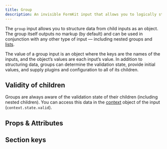 ```yaml
---
title: Group
description: An invisible FormKit input that allows you to logically structure your form data as an object.
---
```


<InputPageHero
title="Group input"
icon="IconInputGroup"
:pro="false"
project-price=""
data-price=""></InputPageHero>

The `group` input allows you to structure data from child inputs as an object. The group itself outputs no markup (by default) and can be used in conjunction with any other type of input — including nested groups and [lists](/inputs/list).

The value of a group input is an object where the keys are the names of the inputs, and the object’s values are each input’s value. In addition to structuring data, groups can determine the validation state, provide initial values, and supply plugins and configuration to all of its children.

<example
name="Group input"
file="/_content/examples/group/group.vue"></example>

## Validity of children

Groups are always aware of the validation state of their children (including nested children). You can access this data in the [context](/advanced/context) object of the input (`context.state.valid`).

<example
name="Group input"
file="/_content/examples/group-validity/group-validity.vue"></example>

## Props & Attributes

<reference-table input="group" :data="[{ prop: 'disabled', type: 'Boolean', default: 'false', description: 'Disables all the inputs in the group.'}]" :without="['help', 'label', 'validation', 'validation-visibility', 'validation-label']">
</reference-table>

## Section keys

<reference-table type="sectionKeys" primary="section-key" :without="['outer','label','inner','input','help','messages','message']">
</reference-table>
